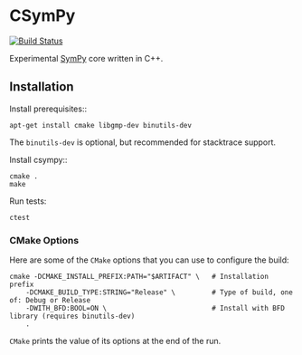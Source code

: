 # CSymPy

[![Build Status](https://travis-ci.org/certik/csympy.png?branch=master)](https://travis-ci.org/certik/csympy)

Experimental [SymPy](http://sympy.org/) core written in C++.

## Installation

Install prerequisites::

    apt-get install cmake libgmp-dev binutils-dev

The `binutils-dev` is optional, but recommended for stacktrace support.

Install csympy::

    cmake .
    make

Run tests:

    ctest

### CMake Options

Here are some of the `CMake` options that you can use to configure the build:

    cmake -DCMAKE_INSTALL_PREFIX:PATH="$ARTIFACT" \   # Installation prefix
        -DCMAKE_BUILD_TYPE:STRING="Release" \         # Type of build, one of: Debug or Release
        -DWITH_BFD:BOOL=ON \                          # Install with BFD library (requires binutils-dev)
        .

`CMake` prints the value of its options at the end of the run.
